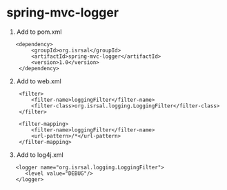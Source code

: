 spring-mvc-logger
=================
1. Add to pom.xml

```   
   <dependency>
        <groupId>org.isrsal</groupId>
        <artifactId>spring-mvc-logger</artifactId>
        <version>1.0</version>
    </dependency>
```

2. Add to web.xml

```
    <filter>
        <filter-name>loggingFilter</filter-name>
        <filter-class>org.isrsal.logging.LoggingFilter</filter-class>
    </filter>

    <filter-mapping>
        <filter-name>loggingFilter</filter-name>
        <url-pattern>/*</url-pattern>
    </filter-mapping>
```

3. Add to log4j.xml

```
   <logger name="org.isrsal.logging.LoggingFilter">
      <level value="DEBUG"/>
   </logger>
```
